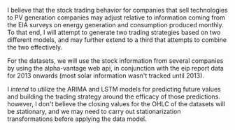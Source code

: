 I believe that the stock trading behavior for companies that sell technologies to PV generation companies may adjust relative to information coming from the EIA surveys on energy generation and consumption produced monthly. To that end, I will attempt to generate two trading strategies based on two different models, and may further extend to a third that attempts to combine the two effectively.

For the datasets,  we will use the stock information from several companies by using the alpha-vantage web api, in conjunction with the eip report data for 2013 onwards (most solar information wasn't tracked until 2013).

I _intend_ to utilize the ARIMA and LSTM models for predicting future values and building the trading strategy around the efficacy of those predictions. however, I don't believe the closing values for the OHLC of the datasets will be stationary, and we may need to carry out stationarization transformations before applying the data model.

